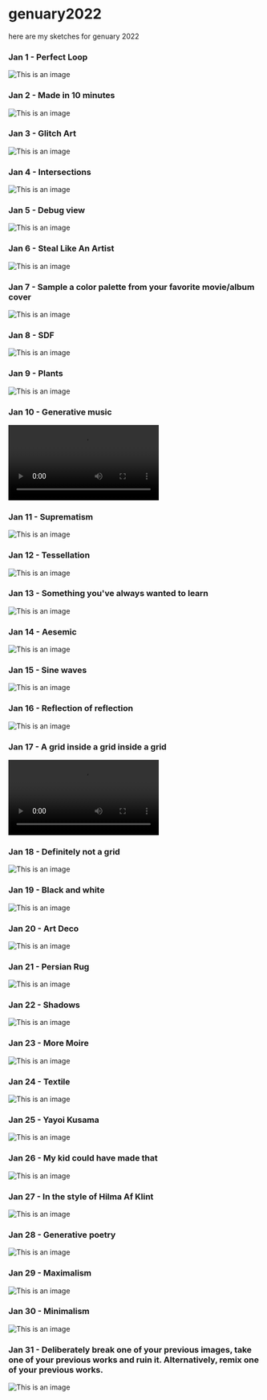 # genuary2022
here are my sketches for genuary 2022
### Jan 1 - Perfect Loop
![This is an image](1/3be58fd8-9106-63cd-e1bd-f93698fa8d74.gif)
### Jan 2 - Made in 10 minutes
![This is an image](2/mySketch.gif)
### Jan 3 - Glitch Art
![This is an image](3/glitch.png)
### Jan 4 - Intersections
![This is an image](4/intersections.png)
### Jan 5 - Debug view
![This is an image](5/day5.gif)
### Jan 6 - Steal Like An Artist
![This is an image](6/mySketch(8).gif)
### Jan 7 - Sample a color palette from your favorite movie/album cover
![This is an image](7/mySketch(1).gif)
### Jan 8 - SDF
![This is an image](8/day8sdf.gif)
### Jan 9 - Plants
![This is an image](9/plant.gif)
### Jan 10 - Generative music
![Link to video](10/2023-01-1014-00-33.mp4)
### Jan 11 - Suprematism
![This is an image](11/suprematism.png)
### Jan 12 - Tessellation
![This is an image](12/tesselation.png)
### Jan 13 - Something you've always wanted to learn
![This is an image](13/somethingWantToLearn.gif)
### Jan 14 - Aesemic
![This is an image](14/moonrunes.png)
### Jan 15 - Sine waves
![This is an image](15/mySketch(5).gif)
### Jan 16 - Reflection of reflection
![This is an image](16/reflection.png)
### Jan 17 - A grid inside a grid inside a grid
![Link to video](17/2023-01-1710-53-37.mp4)
### Jan 18 - Definitely not a grid
![This is an image](18/defNotGrid.gif)
### Jan 19 - Black and white
![This is an image](19/blackWhite.gif)
### Jan 20 - Art Deco
![This is an image](20/artDecor.png)
### Jan 21 - Persian Rug
![This is an image](21/persianRug.png)
### Jan 22 - Shadows
![This is an image](22/shadows.png)
### Jan 23 - More Moire
![This is an image](23/moreMoire.png)
### Jan 24 - Textile
![This is an image](24/textile.png)
### Jan 25 - Yayoi Kusama
![This is an image](25/yayoikusama.png)
### Jan 26 - My kid could have made that
![This is an image](26/kidMade.png)
### Jan 27 - In the style of Hilma Af Klint
![This is an image](27/day27hilmaafklint.gif)
### Jan 28 - Generative poetry
![This is an image](28/poetryyy.png)
### Jan 29 - Maximalism
![This is an image](29/maximalism.png)
### Jan 30 - Minimalism
![This is an image](30/minimalism.png)
### Jan 31 - Deliberately break one of your previous images, take one of your previous works and ruin it. Alternatively, remix one of your previous works.

![This is an image](31/output.gif)


